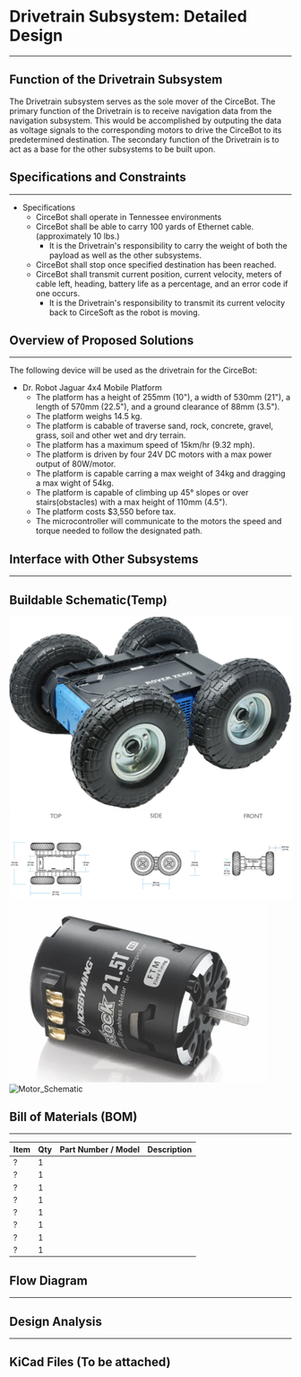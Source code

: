 #  Drivetrain Subsystem: Detailed Design

---

## Function of the Drivetrain Subsystem

  The Drivetrain subsystem serves as the sole mover of the CirceBot. The primary function of the Drivetrain is to receive navigation data from the navigation subsystem. This would be accomplished by outputing the data as voltage signals to the corresponding motors to drive the CirceBot to its predetermined destination. The secondary function of the Drivetrain is to act as a base for the other subsystems to be built upon.

## Specifications and Constraints

---
- Specifications
  - CirceBot shall operate in Tennessee environments
  - CirceBot shall be able to carry 100 yards of Ethernet cable. (approximately 10 lbs.)
    - It is the Drivetrain's responsibility to carry the weight of both the payload as well as the other subsystems.
  - CirceBot shall stop once specified destination has been reached.
  - CirceBot shall transmit current position, current velocity, meters of cable left, heading, battery life as a percentage, and an error code if one occurs.
    - It is the Drivetrain's responsibility to transmit its current velocity back to CirceSoft as the robot is moving.
## Overview of Proposed Solutions

---
The following device will be used as the drivetrain for the CirceBot:
- Dr. Robot Jaguar 4x4 Mobile Platform
  - The platform has a height of 255mm (10"), a width of 530mm (21"), a length of 570mm (22.5"), and a ground clearance of 88mm (3.5").
  - The platform weighs 14.5 kg.
  - The platform is cabable of traverse sand, rock, concrete, gravel, grass, soil and other wet and dry terrain.
  - The platform has a maximum speed of 15km/hr (9.32 mph).
  - The platform is driven by four 24V DC motors with a max power output of 80W/motor.
  - The platform is capable carring a max weight of 34kg and dragging a max wight of 54kg.
  - The platform is capable of climbing up 45° slopes or over stairs(obstacles) with a max height of 110mm (4.5").
  - The platform costs $3,550 before tax.
  - The microcontroller will communicate to the motors the speed and torque needed to follow the designated path.
## Interface with Other Subsystems

---

## Buildable Schematic(Temp)

![Full_rover](https://github.com/TnTech-ECE/S25_Team1_MyCapstoneProject/blob/DD-Drivetrain/Detail%20Design/Drivetrain/Screenshot%202025-04-21%20172619.png)
![Rover_Schematic](https://github.com/TnTech-ECE/S25_Team1_MyCapstoneProject/blob/DD-Drivetrain/Detail%20Design/Drivetrain/Screenshot%202025-04-21%20172200.png)
![Motor](https://github.com/TnTech-ECE/S25_Team1_MyCapstoneProject/blob/DD-Drivetrain/Detail%20Design/Drivetrain/Screenshot%202025-04-25%20001221.png)
![Motor_Schematic]()


## Bill of Materials (BOM)

---

| Item                      | Qty | Part Number / Model       | Description                         |
|---------------------------|-----|---------------------------|-------------------------------------|
| ? | 1 |  |  |
| ?    | 1   |                    |                |
| ?      | 1   |                |    |
| ?                | 1   |                    |                 |
| ?          | 1   |                 |         |
| ?           | 1   |                 |  |
| ?        | 1   |  |        |
| ?                  | 1   |             |                      |

## Flow Diagram

---

## Design Analysis

---

## KiCad Files (To be attached)
